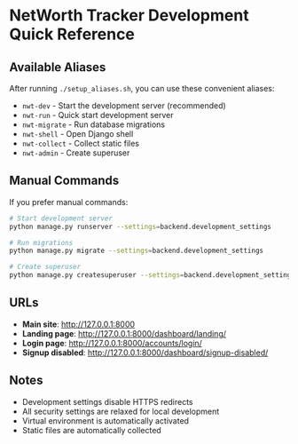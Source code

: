 # NetWorth Tracker Development Quick Reference

## Available Aliases

After running `./setup_aliases.sh`, you can use these convenient aliases:

- `nwt-dev` - Start the development server (recommended)
- `nwt-run` - Quick start development server
- `nwt-migrate` - Run database migrations
- `nwt-shell` - Open Django shell
- `nwt-collect` - Collect static files
- `nwt-admin` - Create superuser

## Manual Commands

If you prefer manual commands:

```bash
# Start development server
python manage.py runserver --settings=backend.development_settings

# Run migrations
python manage.py migrate --settings=backend.development_settings

# Create superuser
python manage.py createsuperuser --settings=backend.development_settings
```

## URLs

- **Main site**: http://127.0.0.1:8000
- **Landing page**: http://127.0.0.1:8000/dashboard/landing/
- **Login page**: http://127.0.0.1:8000/accounts/login/
- **Signup disabled**: http://127.0.0.1:8000/dashboard/signup-disabled/

## Notes

- Development settings disable HTTPS redirects
- All security settings are relaxed for local development
- Virtual environment is automatically activated
- Static files are automatically collected
